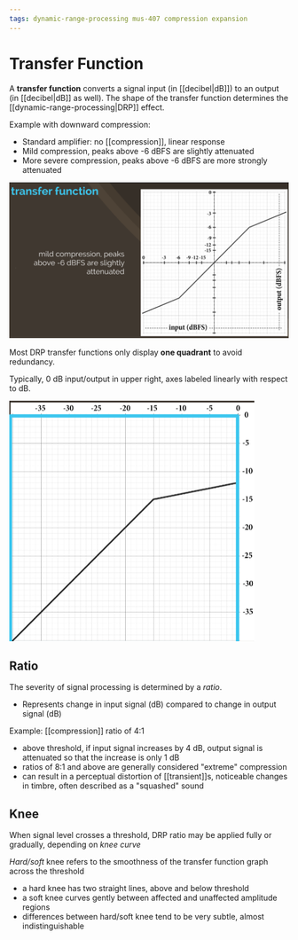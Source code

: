```yaml
---
tags: dynamic-range-processing mus-407 compression expansion
---
```


# Transfer Function

A **transfer function** converts a signal input (in [[decibel|dB]]) to an output (in [[decibel|dB]] as well). The shape of the transfer function determines the [[dynamic-range-processing|DRP]] effect.

Example with downward compression:

- Standard amplifier: no [[compression]], linear response
- Mild compression, peaks above -6 dBFS are slightly attenuated
- More severe compression, peaks above -6 dBFS are more strongly attenuated

![Transfer function mild compression](../attachments/transfer-function-mild-compression.png)

Most DRP transfer functions only display **one quadrant** to avoid redundancy.

Typically, 0 dB input/output in upper right, axes labeled linearly with respect to dB.

![Transfer function with one quadrant](../attachments/transfer-function-one-quadrant.png)

## Ratio

The severity of signal processing is determined by a _ratio_.

- Represents change in input signal (dB) compared to change in output signal (dB)

Example: [[compression]] ratio of 4:1

- above threshold, if input signal increases by 4 dB, output signal is attenuated so that the increase is only 1 dB
- ratios of 8:1 and above are generally considered "extreme" compression
- can result in a perceptual distortion of [[transient]]s, noticeable changes in timbre, often described as a "squashed" sound

## Knee

When signal level crosses a threshold, DRP ratio may be applied fully or gradually, depending on _knee curve_

_Hard/soft_ knee refers to the smoothness of the transfer function graph across the threshold

- a hard knee has two straight lines, above and below threshold
- a soft knee curves gently between affected and unaffected amplitude regions
- differences between hard/soft knee tend to be very subtle, almost indistinguishable
